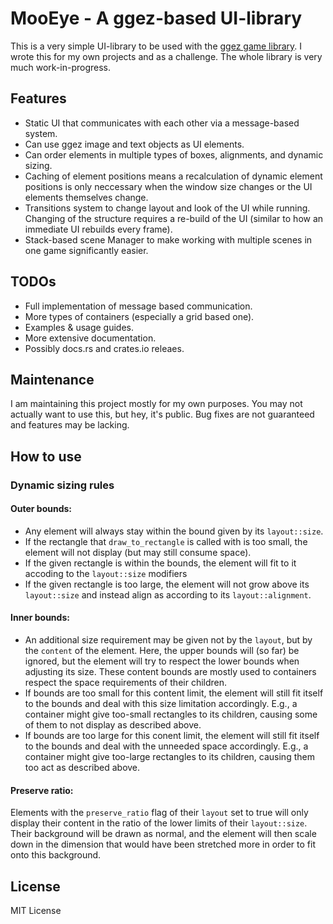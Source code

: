 # MooEye - A ggez-based UI-library

This is a very simple UI-library to be used with the [ggez game library](https://github.com/ggez/ggez). I wrote this for my own projects and as a challenge. The whole library is very much work-in-progress.

## Features

 * Static UI that communicates with each other via a message-based system.
 * Can use ggez image and text objects as UI elements.
 * Can order elements in multiple types of boxes, alignments, and dynamic sizing.
 * Caching of element positions means a recalculation of dynamic element positions is only neccessary when the window size changes or the UI elements themselves change.
 * Transitions system to change layout and look of the UI while running. Changing of the structure requires a re-build of the UI (similar to how an immediate UI rebuilds every frame).
 * Stack-based scene Manager to make working with multiple scenes in one game significantly easier.
 

 ## TODOs

 * Full implementation of message based communication.
 * More types of containers (especially a grid based one).
 * Examples & usage guides.
 * More extensive documentation.
 * Possibly docs.rs and crates.io releaes.

 ## Maintenance

 I am maintaining this project mostly for my own purposes. You may not actually want to use this, but hey, it's public. Bug fixes are not guaranteed and features may be lacking.

 ## How to use

 ### Dynamic sizing rules

 #### Outer bounds:

 * Any element will always stay within the bound given by its ``layout::size``.
 * If the rectangle that ``draw_to_rectangle`` is called with is too small, the element will not display (but may still consume space).
 * If the given rectangle is within the bounds, the element will fit to it accoding to the ``layout::size`` modifiers
 * If the given rectangle is too large, the element will not grow above its ``layout::size`` and instead align as according to its ``layout::alignment``.

 #### Inner bounds:

 * An additional size requirement may be given not by the ``layout``, but by the ``content`` of the element. Here, the upper bounds will (so far) be ignored, but the element will try to respect the lower bounds when adjusting its size. These content bounds are mostly used to containers respect the space requirements of their children.
 * If bounds are too small for this content limit, the element will still fit itself to the bounds and deal with this size limitation accordingly. E.g., a container might give too-small rectangles to its children, causing some of them to not display as described above.
 * If bounds are too large for this conent limit, the element will still fit itself to the bounds and deal with the unneeded space accordingly. E.g., a container might give too-large rectangles to its children, causing them too act as described above.

 #### Preserve ratio:

Elements with the ``preserve_ratio`` flag of their ``layout`` set to true will only display their content in the ratio of the lower limits of their ``layout::size``. Their background will be drawn as normal, and the element will then scale down in the dimension that would have been stretched more in order to fit onto this background.




 ## License

MIT License